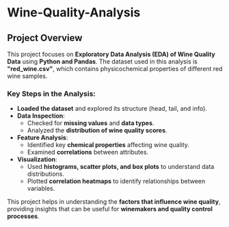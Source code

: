 # Wine-Quality-Analysis
## Project Overview  

This project focuses on **Exploratory Data Analysis (EDA) of Wine Quality Data** using **Python and Pandas**. The dataset used in this analysis is **"red_wine.csv"**, which contains physicochemical properties of different red wine samples.

### Key Steps in the Analysis:
- **Loaded the dataset** and explored its structure (head, tail, and info).
- **Data Inspection**:
  - Checked for **missing values** and **data types**.
  - Analyzed the **distribution of wine quality scores**.
- **Feature Analysis**:
  - Identified key **chemical properties** affecting wine quality.
  - Examined **correlations** between attributes.
- **Visualization**:
  - Used **histograms, scatter plots, and box plots** to understand data distributions.
  - Plotted **correlation heatmaps** to identify relationships between variables.

This project helps in understanding the **factors that influence wine quality**, providing insights that can be useful for **winemakers and quality control processes**.
